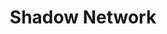 ---
layout: projectPageNew
title: Shadow Network
year: 2020
medium: networked software
paragraphs:
 - text: |
     Shadow Network is a networked audio-visual software for two performers. Stuck between the impossibility of physical contact and the exhausting transparency of video conferences during the extended period of global disarray which 2020 has proved to be, we began imagining an alternative which could allow us to communicate presence and its nuances, rather than information. <br/><br/>
 - text: |
      Each person is represented visually by a single-color silhouette, and sonically by a musical instrument. The space’s soundscape is generative, and can be controlled through the individual and collaborative movements of the two participants. Various changes to the composition algorithm and sound effects are applied based on factors such as stillness, movement, distance or touch between the two bodies. At the same time, the system presents the two participants with snippets of their past movements, played on short loops – short encounters with the memory of the shared digital space.<br/><br/>
 - text: |
     Developed in collaboration with <a href="https://www.cy-kim.com/" target="_blank">Cy Kim</a>, through a grant from the <a href=" https://www.nycmedialab.org/" target="_blank">New York City Media Lab</a> and <a href="http://www.ascap.com" target="_blank">ASCAP</a>.<br/>
   small: true
 - text: |
     Built using openFrameworks, MaxMSP, Microsoft Kinect 2 and OSC.
   small: true
images:
 - url: https://player.vimeo.com/video/448648904
   vimeo: true
   description: Shadow Network Demo – Using the software with one performer.
 - url: https://player.vimeo.com/video/448646910
   vimeo: true
   description: Shadow Network Demo – Using the software with two remote performers.
 - url: https://player.vimeo.com/video/486025122
   vimeo: true
   description: NYC Media Lab Demo Day presentation from August 2020.
 - url: /assets/images/shadownetwork/1.png
   description: Visual mock-up for the software interface.
 - url: /assets/images/shadownetwork/2.png
   description: Technical diagram of the networked system.
---